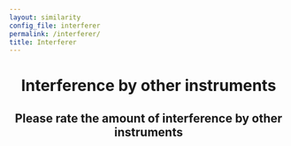 ```yaml
---
layout: similarity
config_file: interferer
permalink: /interferer/
title: Interferer
---
```


<h1 style="text-align: center;">Interference by other instruments</h1>

<h2 style="text-align: center;">Please rate the amount of interference by other instruments</h2>
